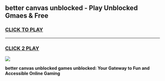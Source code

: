 
## better canvas unblocked - Play Unblocked Gmaes & Free
<h3>
<a href="https://news.freeplayer.one?title=better_canvas_unblocked&ref=16F">CLICK TO PLAY</a></h3>
<hr>

<h3>
<a href="https://news.freeplayer.one?title=better_canvas_unblocked&ref=16F">CLICK 2 PLAY</a>
  
</h3>

<a href="https://news.freeplayer.one?title=better_canvas_unblocked&ref=16F/"><img src="https://clearcache.store/games.png"></a>


**better canvas unblocked games unblocked: Your Gateway to Fun and Accessible Online Gaming**
